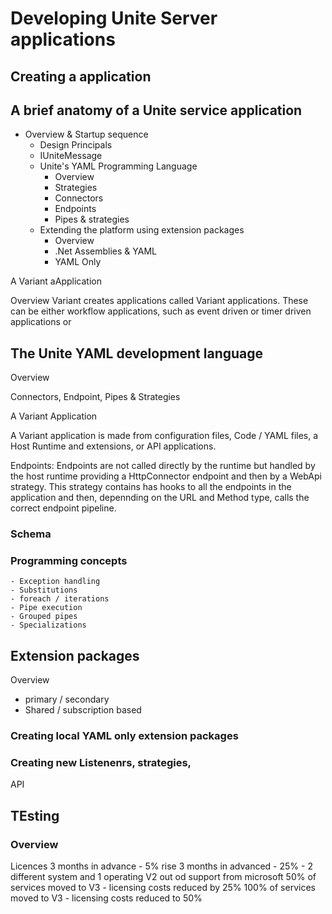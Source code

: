 # Developing Unite Server applications

## Creating a application

## A brief anatomy of a Unite service application

- Overview & Startup sequence
  - Design Principals
  - IUniteMessage
  - Unite's YAML Programming Language
    - Overview
    - Strategies
    - Connectors
    - Endpoints
    - Pipes & strategies
  - Extending the platform using extension packages
    - Overview
    - .Net Assemblies & YAML
    - YAML Only

A Variant aApplication

Overview
Variant creates applications called Variant applications. These can be either workflow applications, such as event driven or timer driven applications or 

## The Unite YAML development language

Overview

Connectors, Endpoint, Pipes & Strategies

A Variant Application

A Variant application is made from configuration files, Code / YAML files, a Host  Runtime and extensions, or API applications. 


Endpoints:
Endpoints are not called directly by the runtime but handled by the host runtime providing a HttpConnector endpoint and then by a WebApi strategy. This strategy contains has hooks to all  the endpoints in the application and then, depennding on the URL and Method type, calls the correct endpoint pipeline. 



### Schema

### Programming concepts

    - Exception handling
    - Substitutions
    - foreach / iterations
    - Pipe execution
    - Grouped pipes
    - Specializations



## Extension packages

Overview

- primary / secondary
- Shared / subscription based

### Creating local YAML only extension packages

### Creating new Listenenrs, strategies,

API

## TEsting

### Overview

Licences 3 months in advance - 5% rise
3 months in advanced - 25% - 2 different system and 1 operating V2 out od support from microsoft
50% of services moved to V3 - licensing costs reduced by 25%
100% of services moved to V3 - licensing costs reduced to 50%

